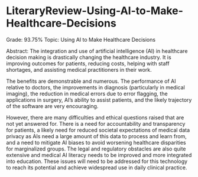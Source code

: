 # LiteraryReview-Using-AI-to-Make-Healthcare-Decisions
Grade: 93.75% Topic: Using AI to Make Healthcare Decisions   

Abstract: The integration and use of artificial intelligence (AI) in healthcare decision making is 
drastically changing the healthcare industry. It is improving outcomes for patients, reducing 
costs, helping with staff shortages, and assisting medical practitioners in their work. 

The benefits are demonstrable and numerous. The performance of AI relative to doctors, 
the improvements in diagnosis (particularly in medical imaging), the reduction in medical errors
due to error flagging, the applications in surgery, AI’s ability to assist patients, and the likely 
trajectory of the software are very encouraging. 

However, there are many difficulties and ethical questions raised that are not yet 
answered for. There is a need for accountability and transparency for patients, a likely need for 
reduced societal expectations of medical data privacy as AIs need a large amount of this data to
process and learn from, and a need to mitigate AI biases to avoid worsening healthcare 
disparities for marginalized groups. The legal and regulatory obstacles are also quite extensive
and medical AI literacy needs to be improved and more integrated into education. These issues
will need to be addressed for this technology to reach its potential and achieve widespread use in 
daily clinical practice.
